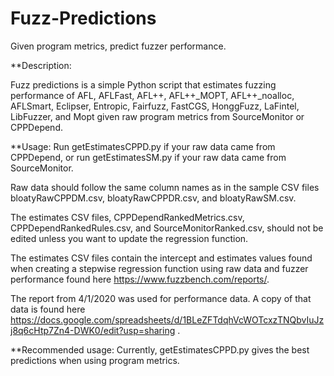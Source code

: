 # Fuzz-Predictions
Given program metrics, predict fuzzer performance.

**Description:

Fuzz predictions is a simple Python script that estimates fuzzing performance of AFL, AFLFast, AFL++, AFL++_MOPT, AFL++_noalloc, AFLSmart, Eclipser, Entropic, Fairfuzz, FastCGS, HonggFuzz, LaFintel, LibFuzzer, and Mopt given raw program metrics from SourceMonitor or CPPDepend.

**Usage:
Run getEstimatesCPPD.py if your raw data came from CPPDepend, or run getEstimatesSM.py if your raw data came from SourceMonitor.

Raw data should follow the same column names as in the sample CSV files bloatyRawCPPDM.csv, bloatyRawCPPDR.csv, and bloatyRawSM.csv. 

The estimates CSV files, CPPDependRankedMetrics.csv, CPPDependRankedRules.csv, and SourceMonitorRanked.csv, should not be edited unless you want to update the regression function.

The estimates CSV files contain the intercept and estimates values found when creating a stepwise regression function using raw data and fuzzer performance found here https://www.fuzzbench.com/reports/.

The report from 4/1/2020 was used for performance data. A copy of that data is found here https://docs.google.com/spreadsheets/d/1BLeZFTdqhVcWOTcxzTNQbvIuJzj8q6cHtp7Zn4-DWK0/edit?usp=sharing .

**Recommended usage:
Currently, getEstimatesCPPD.py gives the best predictions when using program metrics.
